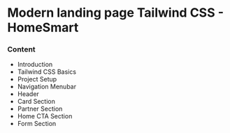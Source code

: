 # Modern landing page Tailwind CSS - HomeSmart

### Content

- Introduction
- Tailwind CSS Basics
- Project Setup
- Navigation Menubar
- Header
- Card Section
- Partner Section
- Home CTA Section
- Form Section